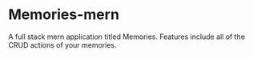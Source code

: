 # Memories-mern
A full stack mern application titled Memories. Features include all of the CRUD actions of your memories.
